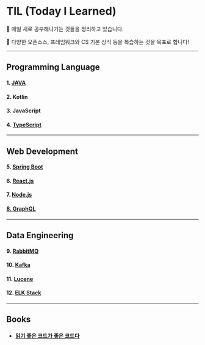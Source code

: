 # TIL (Today I Learned)

📝 매일 새로 공부해나가는 것들을 정리하고 있습니다.

📝 다양한 오픈소스, 프레임워크와 CS 기본 상식 등을 복습하는 것을 목표로 합니다!



___

## Programming Language

#### 1. [JAVA](https://github.com/3457soso/TIL/blob/master/Books/Effective_Java.md)

#### 2. Kotlin

#### 3. JavaScript

#### 4. [TypeScript](https://github.com/3457soso/TIL/tree/master/TypeScript)

___

## Web Development 

#### 5. [Spring Boot](https://github.com/3457soso/study-spring-framework)

#### 6. [React.js](https://github.com/3457soso/TIL/tree/master/React.js)


#### 7. [Node.js](https://github.com/3457soso/TIL/tree/master/Node.js)


#### [8. GraphQL](https://github.com/3457soso/TIL/tree/master/GraphQL)

___

## Data Engineering


#### 9. [RabbitMQ](https://github.com/3457soso/TIL/tree/master/RabbitMQ)


#### 10. [Kafka](https://github.com/3457soso/TIL/tree/master/Kafka)

#### 11. [Lucene](https://github.com/3457soso/TIL/tree/master/Lucene)

#### 12. [ELK Stack](https://github.com/3457soso/TIL/tree/master/ElasticSearch)

___

## Books

- #### [**읽기 좋은 코드가 좋은 코드다**](https://github.com/3457soso/TIL/blob/master/Books/The_Art_of_Readable_Code.md)


